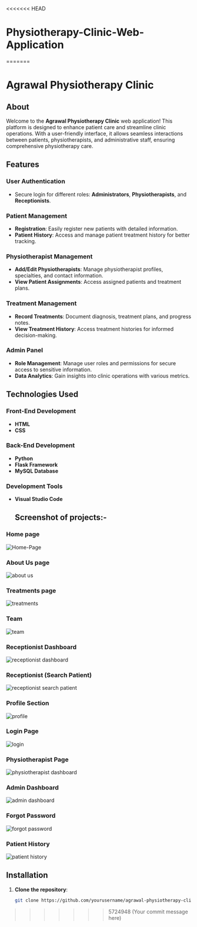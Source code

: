 <<<<<<< HEAD
# Physiotherapy-Clinic-Web-Application
=======
# Agrawal Physiotherapy Clinic

## About
Welcome to the **Agrawal Physiotherapy Clinic** web application! This platform is designed to enhance patient care and streamline clinic operations. With a user-friendly interface, it allows seamless interactions between patients, physiotherapists, and administrative staff, ensuring comprehensive physiotherapy care.

## Features

### User Authentication
- Secure login for different roles: **Administrators**, **Physiotherapists**, and **Receptionists**.

### Patient Management
- **Registration**: Easily register new patients with detailed information.
- **Patient History**: Access and manage patient treatment history for better tracking.

### Physiotherapist Management
- **Add/Edit Physiotherapists**: Manage physiotherapist profiles, specialties, and contact information.
- **View Patient Assignments**: Access assigned patients and treatment plans.

### Treatment Management
- **Record Treatments**: Document diagnosis, treatment plans, and progress notes.
- **View Treatment History**: Access treatment histories for informed decision-making.

### Admin Panel
- **Role Management**: Manage user roles and permissions for secure access to sensitive information.
- **Data Analytics**: Gain insights into clinic operations with various metrics.

## Technologies Used

### Front-End Development
- **HTML**
- **CSS**

### Back-End Development
- **Python**
- **Flask Framework**
- **MySQL Database**

### Development Tools
- **Visual Studio Code**

  ## Screenshot of projects:-
### Home page
![Home-Page](https://github.com/user-attachments/assets/210f4209-c165-4246-afbe-828c05b38f38)

### About Us page
![about us](https://github.com/user-attachments/assets/94358531-4bc0-4ff6-9eab-afb03eef3f42)

### Treatments page

![treatments](https://github.com/user-attachments/assets/82a33378-63bd-4748-8157-c34e61d4fa4b)

### Team 
![team](https://github.com/user-attachments/assets/51ffed8c-610f-439b-ad2e-915dc286cde5)


### Receptionist Dashboard
![receptionist dashboard](https://github.com/user-attachments/assets/eecc95da-9c92-4de5-85a1-76b721dfec38)


### Receptionist (Search Patient)
![receptionist search patient](https://github.com/user-attachments/assets/4a431a4a-24e2-4b12-a9c8-59cef7a0947f)

### Profile Section
![profile](https://github.com/user-attachments/assets/35c52ce2-114e-4b50-8f41-383e19dd299c)


### Login Page
![login](https://github.com/user-attachments/assets/1f858669-5b1f-4fd8-b64f-fdc66e7a2128)


### Physiotherapist Page
![physiotherapist dashboard](https://github.com/user-attachments/assets/686d964d-70c1-4880-b0e0-07b66f4dade9)

### Admin Dashboard
![admin dashboard](https://github.com/user-attachments/assets/05a9ffee-1ef5-4cbc-be35-2661824cd7de)


### Forgot Password

![forgot password](https://github.com/user-attachments/assets/6af6863c-f791-452f-9a06-896b646c762b)

### Patient History

![patient history](https://github.com/user-attachments/assets/74ba529d-caa7-482a-b82b-3a4db844b413)
## Installation

1. **Clone the repository**:
   ```bash
   git clone https://github.com/yourusername/agrawal-physiotherapy-clinic.git

>>>>>>> 5724948 (Your commit message here)
